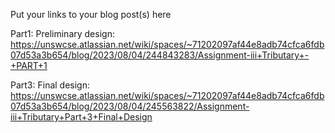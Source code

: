 Put your links to your blog post(s) here

Part1: Preliminary design: https://unswcse.atlassian.net/wiki/spaces/~71202097af44e8adb74cfca6fdb07d53a3b654/blog/2023/08/04/244843283/Assignment-iii+Tributary+-+PART+1


Part3: Final design: https://unswcse.atlassian.net/wiki/spaces/~71202097af44e8adb74cfca6fdb07d53a3b654/blog/2023/08/04/245563822/Assignment-iii+Tributary+Part+3+Final+Design
